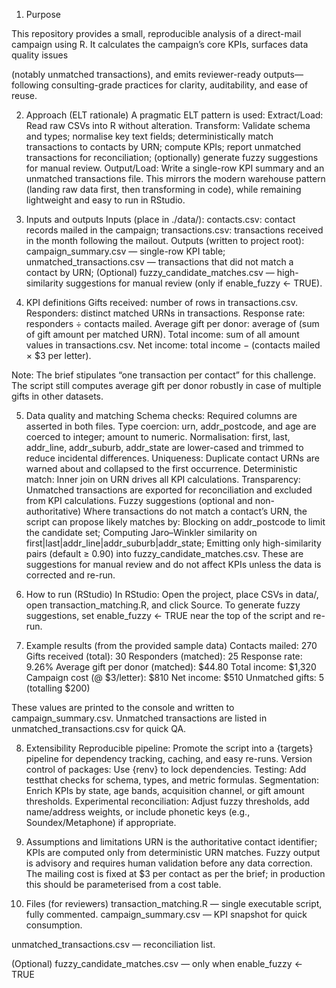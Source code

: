 1. Purpose

This repository provides a small, reproducible analysis of a direct-mail campaign using R. It calculates the campaign’s core KPIs, surfaces data quality issues 

(notably unmatched transactions), and emits reviewer-ready outputs—following consulting-grade practices for clarity, auditability, and ease of reuse.

2. Approach (ELT rationale)
A pragmatic ELT pattern is used:
Extract/Load: Read raw CSVs into R without alteration.
Transform: Validate schema and types; normalise key text fields; deterministically match transactions to contacts by URN; compute KPIs; report unmatched transactions for reconciliation; (optionally) generate fuzzy suggestions for manual review.
Output/Load: Write a single-row KPI summary and an unmatched transactions file.
This mirrors the modern warehouse pattern (landing raw data first, then transforming in code), while remaining lightweight and easy to run in RStudio.

3. Inputs and outputs
Inputs (place in ./data/):
contacts.csv: contact records mailed in the campaign;
transactions.csv: transactions received in the month following the mailout.
Outputs (written to project root):
campaign_summary.csv — single-row KPI table;
unmatched_transactions.csv — transactions that did not match a contact by URN;
(Optional) fuzzy_candidate_matches.csv — high-similarity suggestions for manual review (only if enable_fuzzy <- TRUE).

4. KPI definitions
Gifts received: number of rows in transactions.csv.
Responders: distinct matched URNs in transactions.
Response rate: responders ÷ contacts mailed.
Average gift per donor: average of (sum of gift amount per matched URN).
Total income: sum of all amount values in transactions.csv.
Net income: total income − (contacts mailed × $3 per letter).

Note: The brief stipulates “one transaction per contact” for this challenge. The script still computes average gift per donor robustly in case of multiple gifts in other datasets.

5. Data quality and matching
Schema checks: Required columns are asserted in both files.
Type coercion: urn, addr_postcode, and age are coerced to integer; amount to numeric.
Normalisation: first, last, addr_line, addr_suburb, addr_state are lower-cased and trimmed to reduce incidental differences.
Uniqueness: Duplicate contact URNs are warned about and collapsed to the first occurrence.
Deterministic match: Inner join on URN drives all KPI calculations.
Transparency: Unmatched transactions are exported for reconciliation and excluded from KPI calculations.
Fuzzy suggestions (optional and non-authoritative)
Where transactions do not match a contact’s URN, the script can propose likely matches by:
Blocking on addr_postcode to limit the candidate set;
Computing Jaro–Winkler similarity on first|last|addr_line|addr_suburb|addr_state;
Emitting only high-similarity pairs (default ≥ 0.90) into fuzzy_candidate_matches.csv.
These are suggestions for manual review and do not affect KPIs unless the data is corrected and re-run.

6. How to run (RStudio)
   In RStudio:
Open the project, place CSVs in data/, open transaction_matching.R, and click Source.
To generate fuzzy suggestions, set enable_fuzzy <- TRUE near the top of the script and re-run.

7. Example results (from the provided sample data)
Contacts mailed: 270
Gifts received (total): 30
Responders (matched): 25
Response rate: 9.26%
Average gift per donor (matched): $44.80
Total income: $1,320
Campaign cost (@ $3/letter): $810
Net income: $510
Unmatched gifts: 5 (totalling $200)

These values are printed to the console and written to campaign_summary.csv.
Unmatched transactions are listed in unmatched_transactions.csv for quick QA.

8. Extensibility
Reproducible pipeline: Promote the script into a {targets} pipeline for dependency tracking, caching, and easy re-runs.
Version control of packages: Use {renv} to lock dependencies.
Testing: Add testthat checks for schema, types, and metric formulas.
Segmentation: Enrich KPIs by state, age bands, acquisition channel, or gift amount thresholds.
Experimental reconciliation: Adjust fuzzy thresholds, add name/address weights, or include phonetic keys (e.g., Soundex/Metaphone) if appropriate.

9. Assumptions and limitations
URN is the authoritative contact identifier; KPIs are computed only from deterministic URN matches.
Fuzzy output is advisory and requires human validation before any data correction.
The mailing cost is fixed at $3 per contact as per the brief; in production this should be parameterised from a cost table.

10. Files (for reviewers)
transaction_matching.R — single executable script, fully commented.
campaign_summary.csv — KPI snapshot for quick consumption.

unmatched_transactions.csv — reconciliation list.

(Optional) fuzzy_candidate_matches.csv — only when enable_fuzzy <- TRUE
